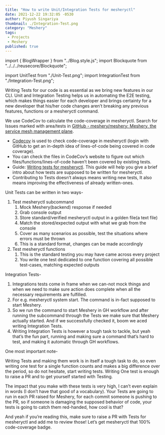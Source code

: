 ```yaml
---
title: "How to write Unit/Integration Tests for mesheryctl"
date: 2021-12-22 19:32:05 -0530
author: Piyush Singariya
thumbnail: ./Integration-Test.png
category: "Meshery"
tags:
 - Projects
 - Meshery
published: true
---
```


import { BlogWrapper } from "../Blog.style.js";
import Blockquote from "../../../reusecore/Blockquote";

import UnitTest from "./Unit-Test.png";
import IntegrationTest from "./Integration-Test.png";


<BlogWrapper>

<div class="intro ">
<p>Writing Tests for our code is as essential as we bring new features in our CLI. Unit and Integration Testing helps us in automating the E2E testing, which makes things easier for each developer and brings certainty for a new developer that his/her code changes aren’t breaking any previous features, functions or a mesheryctl command.
</p>
</div>

<p>We use CodeCov to calculate the code-coverage in mesheryctl. Search for Issues marked with area/tests in <a href="https://github.com/meshery/meshery">GitHub - meshery/meshery: Meshery, the service mesh management plane</a>.
</p>

<ul>
    <li><a href="https://codecov.io/gh/meshery/meshery/">Codecov</a> is used to check code-coverage in mesheryctl (login with GitHub to get an in-depth idea of lines-of-code being covered in code coverage).</li>
    <li>You can check the files in CodeCov’s website to figure out which files/functions/lines-of-code haven’t been covered by existing tests.</li>
    <li>Guide: <a href="https://docs.google.com/document/d/1xRlFpElRmybJ3WacgPKXgCSiQ2poJl3iCCV1dAalf0k/edit#heading=h.rzpmb66db1sq">Writing tests for mesheryctl</a>. This guide will help you give a brief intro about how tests are supposed to be written for mesheryctl.</li>
    <li>Contributing to Tests doesn’t always means writing new tests, It also means improving the effectiveness of already written-ones.</li>
</ul>

<p>Unit Tests can be written in two ways-</p>

<ol>
    <li>
        Test mesheryctl subcommand
        <ol>
            <li>Mock Meshery(backend) response if needed</li>
            <li>Grab console output</li>
            <li>Store standard/verified mesheryctl output in a golden file(a text file)</li>
            <li>Match the stored/expected output with what we grab from the console</li>
            <li>Cover as many scenarios as possible, test the situations where errors must be thrown</li>
            <li>This is a standard format, changes can be made accordingly</li>
        </ol>
    </li>
    <li>
        Test mesheryctl functions
        <ol>
            <li>This is the standard testing you may have came across every project</li>
            <li>You write one test dedicated to one function covering all possible test-cases, matching expected outputs</li>
        </ol>
    </li>
</ol>

<p>Integration Tests-</p>

<ol>
            <li>Integrations tests come in frame when we can-not mock things and when we need to make sure action does complete when all the necessary requirements are fulfilled.</li>
            <li>For e.g. mesheryctl system start. The command is in-fact supposed to start Meshery.</li>
            <li>So we run the command to start Meshery in GH workflow and after running the subcommand through the Tests we make sure that Meshery actually started. And if we successfully checked it, boom we aced writing Integration Tests.</li>
            <li>Writing Integration Tests is however a tough task to tackle, but yeah that’s the fun part, running and making sure a command that’s hard to test, and making it automatic through GH workflows.</li>
        </ol>

<p>One most important note-</p>

<p>Writing Tests and making them work is in itself a tough task to do, so even writing one test for a single function counts and makes a big difference over the period, so do not hesitate, start writing tests. Writing One test is enough to raise a PR and to get yourself started with Testing.</p>

<p>The impact that you make with these tests is very high, I can’t even explain in words (I don’t have that good of a vocabulary). Your Tests are going to run in each PR raised for Meshery, for each commit someone is pushing to the PR, so if someone is damaging the supposed behavior of code, your tests is going to catch them red-handed, how cool is that?</p>

<p>And yeah if you’re reading this, make sure to raise a PR with Tests for mesheryctl and add me to review those! Let’s get mesheryctl that 100% code-coverage badge.</p>


</BlogWrapper>